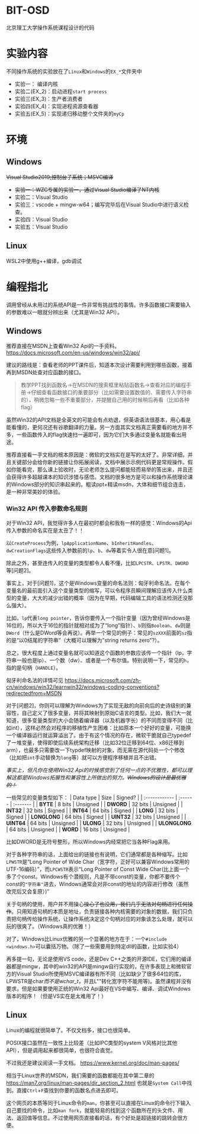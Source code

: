 # BIT-OSD
北京理工大学操作系统课程设计的代码

# 实验内容
不同操作系统的实验放在了`Linux`和`Windows`的`EX_*`文件夹中
* 实验一： 编译内核
* 实验二(EX_2)：启动进程`start process`
* 实验三(EX_3)：生产者消费者
* 实验四(EX_4)：实现进程资源查看器
* 实验五(EX_5)：实现递归移动整个文件夹的`myCp`

# 环境
## Windows
~~Visual Studio2019;控制台子系统；MSVC编译~~
* ~~实验一：WZC专属的实验一，通过Visual Studio编译了NT内核~~
* 实验二：Visual Studio
* 实验三：vscode + mingw-w64；编写完毕后在Visual Studio中进行语义检查。
* 实验四：Visual Studio
* 实验五：Visual Studio


## Linux
WSL2中使用g++编译，gdb调试

# 编程指北
调用曾经从未用过的系统API是一件非常有挑战性的事情。许多函数接口需要输入的参数难以一眼就分辨出来（尤其是Win32 API）。
## Windows
推荐直接在MSDN上查看Win32 Api的一手资料。https://docs.microsoft.com/en-us/windows/win32/api/

建议的路线是：查看老师的PPT课件后，知道本次设计需要利用到哪些函数，接着再到MSDN处查对应函数的接口。

> 教学PPT找到函数名->在MSDN的搜索框里粘贴函数名->查看对应的编程手册->仔细查看函数接口的重要部分（比如需要设置数值的、需要传入字符串的），稍微忽略一些不重要部分，并提醒自己用的时候稍后再看（比如各种flag）

虽然Win32的API文档是全英文的可能会有点劝退，但英语语法很基本，用心看是能看懂的，更何况还有谷歌翻译的力量。另一方面其实文档真正需要看的地方并不多，一些函数传入的flag快速扫一遍即可，因为它们大多通过变量名就能看出用途。

推荐直接看一手文档的根本原因是：微软的文档实在是写的太好了。非常详细，并且关键部分会给你新的链接让你拓展阅读，文档中展示示例代码更是常规操作。假如你能看完，那么课上验收时，无论老师怎么提问都能轻而易举的答出来，并且还会获得许多超越课本的知识涉猎与感悟。文档的很多地方是可以和操作系统理论课的Windows部分的知识串起来的。粗读ppt+精读msdn，大体和细节组合连击，是一种非常美妙的体验。

### Win32 API 传入参数命名规则
对于Win32 API，我觉得许多人在最初时都会和我有一样的感觉：Windows的Api传入参数的命名实在是太丑了！！

以`CreateProcess`为例，`lpApplicationName`、`bInheritHandles`、`dwCreationFlags`这些传入参数前的`lp`、`b`、`dw`等着实令人很在意[问题1]。

除此之外，甚至连传入的变量的类型都令人看不懂，比如`LPCSTR`、`LPSTR`、`DWORD`等[问题2]。

事实上，对于[问题1]，这个是Windows变量的命名法则：匈牙利命名法。在每个变量名的最前面引入这个变量类型的缩写，可以令程序员瞬间理解应该传入什么类型的变量，大大的减少出错的概率（因为在早期，代码编辑工具的语法检测还没那么强大）。

比如，`lp`代表`long pointer`，告诉你要传入一个指针变量（因为曾经Windows是16位的，所以大于16位的指针就相对成为了“long”指针）、`b`则指`Boolean`、`dw`则是`DWord`（什么是DWord等会再说）。再举一个常见的例子：常见的`szXXX`前面的`sz`指的是“以0结尾的字符串”（大概可以理解为"string returns zero"?）。

总之，很大程度上通过变量名就可以知道这个函数的参数应该传一个指针（lp，字符串一般也是lp）、一个数（dw）、或者是一个布尔值。特别说明一下，常见的`h`，指的是句柄（`HANDLE`）。

匈牙利命名法的详情可见 https://docs.microsoft.com/zh-cn/windows/win32/learnwin32/windows-coding-conventions?redirectedfrom=MSDN

对于[问题2]，你则可以理解为Windows为了实现无敌的向前向后的史诗级别的兼容性，自己定义了很多变量，并将其映射到原始C语言的类型。比如，我们大一就知道，很多变量类型的大小会随着编译器（以及机器字长）的不同而变得不同（比如int），这样必然会对程序的移植性产生困难：比如原本一个好好的变量，可能换一个编译器运行就运算溢出了。由于有这个情况的存在，微软干脆就自己typedef了一堆变量，使得即使后续系统架构迁移（比如32位迁移到64位、x86迁移到arm），也最多只需要改一下typdef映射的对象，而无需在源代码处一个个修改（比如把`int`手动替换为`long`等）就可以方便程序移植并且不出错。

*事实上，但凡你在使用Win32 Api的时候感觉到了任何一点的不优雅性，都可以理解这都是Windows拓展性和兼容性上所做出的努力。~~Windows的设计是最优雅的！~~*

一些常见的变量类型如下：
| Data type     | Size    | Signed?  |
| :------------ | :------ | :------- |
| **BYTE**      | 8 bits  | Unsigned |
| **DWORD**     | 32 bits | Unsigned |
| **INT32**     | 32 bits | Signed   |
| **INT64**     | 64 bits | Signed   |
| **LONG**      | 32 bits | Signed   |
| **LONGLONG**  | 64 bits | Signed   |
| **UINT32**    | 32 bits | Unsigned |
| **UINT64**    | 64 bits | Unsigned |
| **ULONG**     | 32 bits | Unsigned |
| **ULONGLONG** | 64 bits | Unsigned |
| **WORD**      | 16 bits | Unsigned |

比如DWORD是无符号整形，所以Windows内经常把它当各种Flag来用。

对于各种字符串的话，上面给出的链接也有说明，它们通常都是各种缩写。比如`LPWSTR`是“Long Pointer of Wide Char（宽字符，正好可以兼容Windows常用的UTF-16编码）”，而`LPCWSTR`表示“Long Pointer of Const Wide Char(比上面一个多了个const。Windows有个潜规则，凡是不带const的变量，你都不要传个const的`"字符串"`进去，Windows通常会对非const的地址的内容进行修改（虽然改完后又会复原）)”

关于句柄的使用，用户并不用操心~~操心了也没用，我们几乎无法对句柄进行任何操作~~。只用知道句柄的本质是地址，负责链接各种内核需要的对象的数据，我们只负责把句柄传给操作系统，让操作系统决定这个句柄对应的对象该怎么处理，就可以玩的很爽了。（Windows真的优雅！）

对了，Windows比Linux优雅的另一个显著的地方在于：一个`#include <windows.h>`可以囊括万物。（除了一些需要用到特定dll的函数，比如实验4）

再多提一句，无论是使用VS code，还是Dev C++之类的开源IDE，它们用的编译器都是mingw，其中的win32的API是mingw自行实现的，在许多表现上和微软官方的Visual Studio所使用MSVC编译器有所不同（比如缺少了很多64位的库，LPWSTR是char*而不是wchar_t*，并且L""转化宽字符不能用等)。虽然课程并没有要求，但是如果要使用正统的Win32 Api最好在VS中编写、编译、调试Windows版本的程序！（但是VS实在是太难用了！）

## Linux
Linux的编程就很简单了。不仅文档多，接口也很简单。

POSIX接口虽然在一致性上比较差（比如IPC类型的system V风格对比其他API），但是调用起来都很简单，也很符合直觉。

不过我还是建议阅读一手文档。
https://www.kernel.org/doc/man-pages/ 

相当于Linux世界的MSDN，我们需要的函数都能在其中第二章的 https://man7.org/linux/man-pages/dir_section_2.html 也就是`System Call`中找到。直接`Ctrl`+`F`查找到你要的函数名点进去即可。

这个网页的本质等同于Linux命令的`man`，你甚至可以直接在Linux的命令行下输入自己要找的命令，比如`man fork`，就能轻易的找到这个函数所在的头文件、用法、返回值等信息。不过使用网页直接看的话，有个好处是超链接的跳转会很方便。
